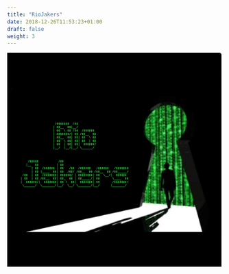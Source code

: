 ```yaml
---
title: "RioJakers"
date: 2018-12-26T11:53:23+01:00
draft: false
weight: 3
---
```

![](/img/riojakers.png)
<div class="social">
<a href="https://t.me/riojakers">
		<i class="fa fa-telegram"></i>
	</a>
</div>
